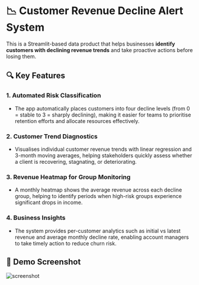 
# 📉 Customer Revenue Decline Alert System

This is a Streamlit-based data product that helps businesses **identify customers with declining revenue trends** and take proactive actions before losing them.

## 🔍 Key Features
### 1. Automated Risk Classification
- The app automatically places customers into four decline levels (from 0 = stable to 3 = sharply declining), making it easier for teams to prioritise retention efforts and allocate resources effectively.

### 2. Customer Trend Diagnostics
- Visualises individual customer revenue trends with linear regression and 3-month moving averages, helping stakeholders quickly assess whether a client is recovering, stagnating, or deteriorating.

### 3. Revenue Heatmap for Group Monitoring
- A monthly heatmap shows the average revenue across each decline group, helping to identify periods when high-risk groups experience significant drops in income.

### 4. Business Insights
- The system provides per-customer analytics such as initial vs latest revenue and average monthly decline rate, enabling account managers to take timely action to reduce churn risk.

## 🧪 Demo Screenshot
![screenshot](images/screenshot_trend.png)

